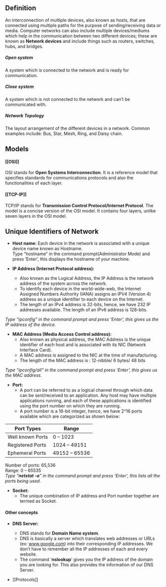 ## Definition

An interconnection of multiple devices, also known as hosts, that are connected using multiple paths for the purpose of sending/receiving data or media. Computer networks can also include multiple devices/mediums which help in the communication between two different devices; these are known as **Network devices** and include things such as routers, switches, hubs, and bridges.

##### Open system
A system which is connected to the network and is ready for communication.

##### Close system
A system which is not connected to the network and can’t be communicated with.

##### Network Topology
The layout arrangement of the different devices in a network. Common examples include: Bus, Star, Mesh, Ring, and Daisy chain.


## Models

#### [[OSI]]
OSI stands for **Open Systems Interconnection**. It is a reference model that specifies standards for communications protocols and also the functionalities of each layer.

#### [[TCP-IP]]
TCP/IP stands for **Transmission Control Protocol/Internet Protocol**. The model is a concise version of the OSI model. It contains four layers, unlike seven layers in the OSI model.

## Unique Identifiers of Network
+ **Host name:**
	Each device in the network is associated with a unique device name known as Hostname.   
	Type “hostname” in the command prompt(Administrator Mode) and press ‘Enter’, this displays the hostname of your machine.

+ **IP Address (Internet Protocol address):**   
	+ Also known as the Logical Address, the IP Address is the network address of the system across the network.
	+ To identify each device in the world-wide-web, the Internet Assigned Numbers Authority (IANA) assigns an IPV4 (Version 4) address as a unique identifier to each device on the Internet.
	+ The length of an IPv4 address is 32-bits, hence, we have 232 IP addresses available. The length of an IPv6 address is 128-bits.
	
_Type “ipconfig” in the command prompt and press ‘Enter’, this gives us the IP address of the device._ 

+ **MAC Address (Media Access Control address):**   
	+ Also known as physical address, the MAC Address is the unique identifier of each host and is associated with its NIC (Network Interface Card).   
	+ A MAC address is assigned to the NIC at the time of manufacturing.   
	+ The length of the MAC address is : 12-nibble/ 6 bytes/ 48 bits   

_Type “ipconfig/all” in the command prompt and press ‘Enter’, this gives us the MAC address._ 

+ **Port:**
	+ A port can be referred to as a logical channel through which data can be sent/received to an application. Any host may have multiple applications running, and each of these applications is identified using the port number on which they are running.   
	+ A port number is a 16-bit integer, hence, we have 2^16 ports available which are categorized as shown below:

| Port Types  | Range  |
|---|---|
|Well known Ports | 0 – 1023|
|Registered Ports | 1024 – 49151|
|Ephemeral Ports | 49152 – 65536|

Number of ports: 65,536   
Range: 0 – 65535   
_Type “**netstat -a**” in the command prompt and press ‘Enter’, this lists all the ports being used._

+ **Socket:**   
	+ The unique combination of IP address and Port number together are termed as Socket. 

#### Other concepts
+ **DNS Server:**
	+ DNS stands for **Domain Name system**.   
	+ DNS is basically a server which translates web addresses or URLs (ex: www.google.com) into their corresponding IP addresses. We don’t have to remember all the IP addresses of each and every website.   
	+ The command ‘**nslookup**’ gives you the IP address of the domain you are looking for. This also provides the information of our DNS Server.

+ [[Protocols]]
